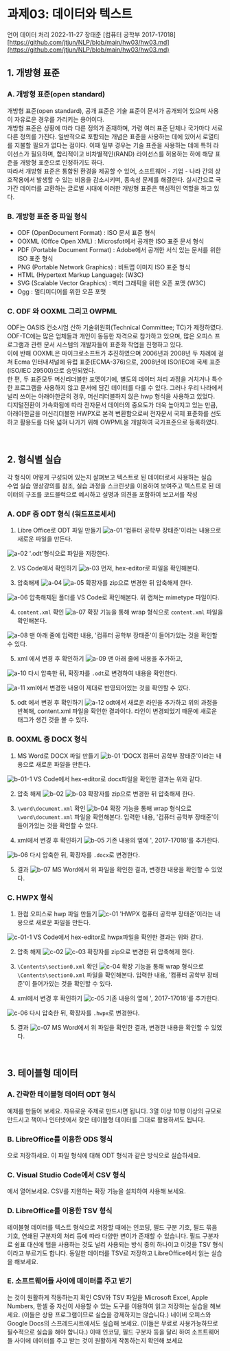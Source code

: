 # 과제03: 데이터와 텍스트

언어 데이터 처리 2022-11-27 장태준 [컴퓨터 공학부 2017-17018]
[https://github.com/jtjun/NLP/blob/main/hw03/hw03.md](https://github.com/jtjun/NLP/blob/main/hw03/hw03.md)

## 1. 개방형 표준
### A. 개방형 표준(open standard)
개방형 표준(open standard), 공개 표준은 기술 표준이 문서가 공개되어 있으며 사용이 자유로운 경우를 가리키는 용어이다.  
개방형 표준은 상황에 따라 다른 정의가 존재하며, 가령 여러 표준 단체나 국가마다 서로 다른 정의를 가진다. 일반적으로 포함되는 개념은 표준을 사용하는 데에 있어서 로열티를 지불할 필요가 없다는 점이다. 이때 일부 경우는 기술 표준을 사용하는 데에 특허 라이선스가 필요하며, 합리적이고 비차별적인(RAND) 라이선스를 허용하는 하에 해당 표준을 개방형 표준으로 인정하기도 하다.  
따라서 개방형 표준은 통합된 환경을 제공할 수 있어, 소프트웨어 - 기업 - 나라 간의 상호작용에서 발생할 수 있는 비용을 감소시키며, 종속성 문제를 해결한다. 실시간으로 국가간 데이터를 교환하는 글로벌 시대에 이러한 개방형 표준은 핵심적인 역할을 하고 있다.


### B. 개방형 표준 중 파일 형식
- ODF (OpenDocument Format) : ISO 문서 표준 형식
- OOXML (Offce Open XML) : Microsfot에서 공개한 ISO 표준 문서
형식
- PDF (Portable Document Format) : Adobe에서 공개한 서식 있는
문서를 위한 ISO 표준 형식
- PNG (Portable Network Graphics) : 비트맵 이미지 ISO 표준 형식
- HTML (Hypertext Markup Language): (W3C)
- SVG (Scalable Vector Graphics) : 벡터 그래픽을 위한 오픈 포맷
(W3C)
- Ogg : 멀티미디어를 위한 오픈 포맷

### C. ODF 와 OOXML 그리고 OWPML
ODF는 OASIS 컨소시엄 산하 기술위원회(Technical Committee; TC)가 제정하였다. ODF-TC에는 많은 업체들과 개인이 동등한 자격으로 참가하고 있으며, 많은 오피스 프로그램과 관련 문서 시스템의 개발자들이 표준화 작업을 진행하고 있다.  
이에 반해 OOXML은 마이크로소프트가 추진하였으며 2006년과 2008년 두 차례에 걸쳐 Ecma 인터내셔널에 유럽 표준(ECMA-376)으로, 2008년에 ISO/IEC에 국제 표준(ISO/IEC 29500)으로 승인되었다.  
한 편, 두 표준모두 머신리더블한 포맷이기에, 별도의 데이터 처리 과정을 거치거나 특수한 프로그램을 사용하지 않고 문서에 담긴 데이터를 다룰 수 있다. 그러나 우리 나라에서 널리 쓰이는 아래아한글의 경우, 머신리더블하지 않은 hwp 형식을 사용하고 있었다.  
디지털전환이 가속화됨에 따라 전자문서 데이터의 중요도가 더욱 높아지고 있는 만큼, 아래아한글을 머신리더블한 HWPX로 본격 변환함으로써 전자문서 국제 표준화를 선도하고 활용도를 더욱 넓혀 나가기 위해 OWPML을 개발하여 국가표준으로 등록하였다.

<br/>

## 2. 형식별 실습
각 형식이 어떻게 구성되어 있는지 살펴보고 텍스트로 된 데이터로서 사용하는 실습  
수업 실습 영상강의를 참조, 실습 과정을 스크린샷을 이용하여 보여주고 텍스트로 된 데이터의 구조를 코드블럭으로 예시하고 설명과 의견을 포함하여 보고서를 작성

### A. ODF 중 ODT 형식 (워드프로세서)
1. Libre Office로 ODT 파일 만들기
![a-01](./rsc/odt/img/2-01-odt-make.png)
'컴퓨터 공학부 장태준'이라는 내용으로 새로운 파일을 만든다.

![a-02](./rsc/odt/img/2-02-odt-save.png)
'.odt'형식으로 파일을 저장한다.

2. VS Code에서 확인하기
![a-03](./rsc/odt/img/2-03-hexeditor.png)
먼저, hex-editor로 파일을 확인해본다.

3. 압축해제
![a-04](./rsc/odt/img/2-04-zip.png)
![a-05](./rsc/odt/img/2-05-unzip.png)
확장자를 zip으로 변경한 뒤 압축해제 한다.

![a-06](./rsc/odt/img/2-06-mimetype.png)
압축해제된 폴더를 VS Code로 확인해본다. 위 캡쳐는 mimetype 파일이다.

4. `content.xml` 확인
![a-07](./rsc/odt/img/2-07-wrap.png)
확장 기능을 통해 wrap 형식으로 `content.xml` 파일을 확인해본다.

![a-08](./rsc/odt/img/2-08-wrapped.png)
맨 아래 줄에 입력한 내용, '컴퓨터 공학부 장태준'이 들어가있는 것을 확인할 수 있다.

5. xml 에서 변경 후 확인하기
![a-09](./rsc/odt/img/2-09-edit.png)
맨 아래 줄에 내용을 추가하고,

![a-10](./rsc/odt/img/2-10-rezip.png)
다시 압축한 뒤, 확장자를 `.odt`로 변경하여 내용을 확인한다.

![a-11](./rsc/odt/img/2-11-editted.png)
xml에서 변경한 내용이 제대로 반영되어있는 것을 확인할 수 있다.

5. odt 에서 변경 후 확인하기
![a-12](./rsc/odt/img/2-12-editted-content.png)
odt에서 새로운 라인을 추가하고 위의 과정을 반복해, content.xml 파일을 확인한 결과이다.
라인이 변경되었기 때문에 새로운 태그가 생긴 것을 볼 수 있다.

### B. OOXML 중 DOCX 형식
1. MS Word로 DOCX 파일 만들기
![b-01](./rsc/docx/img/docx-01-create.png)
'DOCX 컴퓨터 공학부 장태준'이라는 내용으로 새로운 파일을 만든다.

![b-01-1](./rsc/docx/img/docx-01-1-hex.png)
VS Code에서 hex-editor로 docx파일을 확인한 결과는 위와 같다.

2. 압축 해제
![b-02](./rsc/docx/img/docx-02-zip.png)
![b-03](./rsc/docx/img/docx-03-unzip.png)
확장자를 zip으로 변경한 뒤 압축해제 한다.

3. `\word\document.xml` 확인
![b-04](./rsc/docx/img/docx-04-xml.png)
확장 기능을 통해 wrap 형식으로 `\word\document.xml` 파일을 확인해본다.
입력한 내용, '컴퓨터 공학부 장태준'이 들어가있는 것을 확인할 수 있다.

4. xml에서 변경 후 확인하기
![b-05](./rsc/docx/img/docx-05-edit.png)
기존 내용의 옆에 ', 2017-17018'를 추가한다.

![b-06](./rsc/docx/img/docx-06-rezip2docx.png)
다시 압축한 뒤, 확장자를 `.docx`로 변경한다.

5. 결과
![b-07](./rsc/docx/img/docx-07-open.png)
MS Word에서 위 파일을 확인한 결과, 변경한 내용을 확인할 수 있었다.

### C. HWPX 형식
1. 한컴 오피스로 hwp 파일 만들기
![c-01](./rsc/hwpx/img/hwpx-01-create.png)
'HWPX 컴퓨터 공학부 장태준'이라는 내용으로 새로운 파일을 만든다.

![c-01-1](./rsc/hwpx/img/hwpx-01-1-hex.png)
VS Code에서 hex-editor로 hwpx파일을 확인한 결과는 위와 같다.

2. 압축 해제
![c-02](./rsc/hwpx/img/hwpx-02-zip.png)
![c-03](./rsc/hwpx/img/hwpx-03-unzip.png)
확장자를 zip으로 변경한 뒤 압축해제 한다.

3. `\Contents\section0.xml` 확인
![c-04](./rsc/hwpx/img/hwpx-04-xml.png)
확장 기능을 통해 wrap 형식으로 `\Contents\section0.xml` 파일을 확인해본다.
입력한 내용, '컴퓨터 공학부 장태준'이 들어가있는 것을 확인할 수 있다.

4. xml에서 변경 후 확인하기
![c-05](./rsc/hwpx/img/hwpx-05-edit.png)
기존 내용의 옆에 ', 2017-17018'를 추가한다.

![c-06](./rsc/hwpx/img/hwpx-06-rezip2hwpx.png)
다시 압축한 뒤, 확장자를 `.hwpx`로 변경한다.

5. 결과
![c-07](./rsc/hwpx/img/hwpx-07-open.png)
MS Word에서 위 파일을 확인한 결과, 변경한 내용을 확인할 수 있었다.

<br/>

## 3. 테이블형 데이터
### A. 간략한 테이블형 데이터 ODT 형식
예제를 만들어 보세요. 자유로운 주제로 만드시면 됩니다. 3열 이상 10행 이상의 규모로 만드시고 책이나 인터넷에서 찾은 테이블형 데이터를 그대로 활용하셔도 됩니다.

### B. LibreOffice를 이용한 ODS 형식
으로 저장하세요. 이 파일 형식에 대해 ODT 형식과 같은 방식으로 실습하세요.

### C. Visual Studio Code에서 CSV 형식
에서 열어보세요. CSV를 지원하는 확장 기능을 설치하여 사용해 보세요.

### D. LibreOffice를 이용한 TSV 형식
 테이블형 데이터를 텍스트 형식으로 저장할 때에는 인코딩, 필드 구분 기호, 필드 묶음 기호, 연쇄된 구분자의 처리 등에 따라 다양한 변이가 존재할 수 있습니다. 필드 구분자로 쉼표 대신에 탭을 사용하는 것도 널리 사용되는 방식 중의 하나이고 이것을 TSV 형식이라고 부르기도 합니다. 동일한 데이터를 TSV로 저장하고 LibreOffice에서 읽는 실습을 해보세요.

### E. 소프트웨어들 사이에 데이터를 주고 받기
는 것이 원활하게 작동하는지 확인
CSV와 TSV 파일을 Microsoft Excel, Apple Numbers, 한셀 중 자신이 사용할 수 있는 도구를 이용하여 읽고 저장하는 실습을 해보세요. (이들은 상용 프로그램이므로 실습을 강제하지는 않습니다.) 네이버 오피스와 Google Docs의 스프레드시트에서도 실습해 보세요. (이들은 무료로 사용가능하므로 필수적으로 실습을 해야 합니다.) 이때 인코딩, 필드 구분자 등을 달리 하여 소프트웨어들 사이에 데이터를 주고 받는 것이 원활하게 작동하는지 확인해 보세요